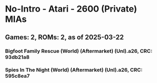 # No-Intro - Atari - 2600 (Private) MIAs
## Games: 2, ROMs: 2, as of 2025-03-22

### Bigfoot Family Rescue (World) (Aftermarket) (Unl).a26, CRC: 93db21a8
### Spies In The Night (World) (Aftermarket) (Unl).a26, CRC: 595c8ea7
